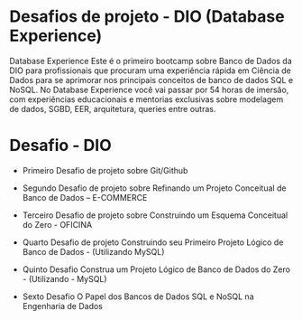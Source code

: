 # Desafios de projeto - DIO (Database Experience)

Database Experience
Este é o primeiro bootcamp sobre Banco de Dados da DIO para profissionais que procuram uma experiência rápida em Ciência de Dados para se aprimorar nos principais conceitos de banco de dados SQL e NoSQL. No Database Experience você vai passar por 54 horas de imersão, com experiências educacionais e mentorias exclusivas sobre modelagem de dados, SGBD, EER, arquitetura, queries entre outras.

# Desafio - DIO

* Primeiro Desafio de projeto sobre Git/Github 

* Segundo Desafio de projeto sobre Refinando um Projeto Conceitual de Banco de Dados – E-COMMERCE

* Terceiro Desafio de projeto sobre Construindo um Esquema Conceitual do Zero - OFICINA 

* Quarto Desafio de projeto Construindo seu Primeiro Projeto Lógico de Banco de Dados - (Utilizando MySQL)

* Quinto Desafio Construa um Projeto Lógico de Banco de Dados do Zero - (Utilizando - MySQL)

* Sexto Desafio O Papel dos Bancos de Dados SQL e NoSQL na Engenharia de Dados
